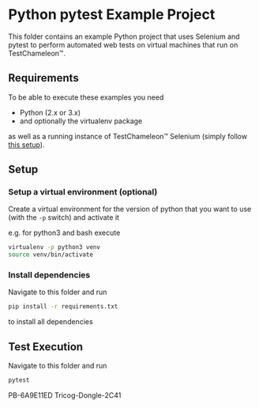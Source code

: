 # Python pytest Example Project

This folder contains an example Python project that uses Selenium and pytest to perform automated web tests on virtual machines that run on TestChameleon™.

## Requirements

To be able to execute these examples you need

* Python (2.x or 3.x)
* and optionally the virtualenv package

as well as a running instance of TestChameleon™ Selenium (simply follow [this setup](https://confluence.testbirds.com/display/TED/Setup)).

## Setup

### Setup a virtual environment (optional)
Create a virtual environment for the version of python that you want to use (with the `-p` switch) and activate it

e.g. for python3 and bash execute
```bash
virtualenv -p python3 venv
source venv/bin/activate
```

### Install dependencies

Navigate to this folder and run

```bash
pip install -r requirements.txt
```

to install all dependencies

## Test Execution

Navigate to this folder and run

```bash
pytest
```
PB-6A9E11ED
Tricog-Dongle-2C41